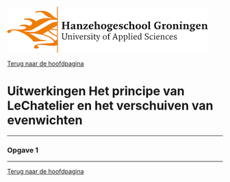 ![Hanze](../../hanze/hanze.png)

[Terug naar de hoofdpagina ](../../index.md)

# Uitwerkingen Het principe van LeChatelier en het verschuiven van evenwichten

---


### Opgave 1



--- 

[Terug naar de hoofdpagina ](../../index.md)

<script type="text/x-mathjax-config">
  MathJax.Hub.Config({
    tex2jax: {
      inlineMath: [ ['$','$'], ["\\(","\\)"] ],
      processEscapes: true
    }
  });
</script>
    
<script type="text/javascript"
        src="https://cdn.mathjax.org/mathjax/latest/MathJax.js?config=TeX-AMS-MML_HTMLorMML">
</script>